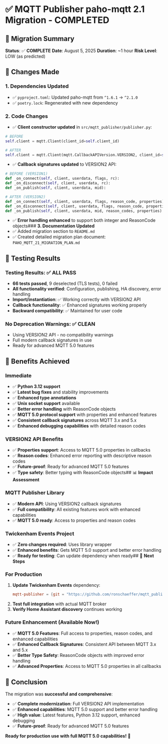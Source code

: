 # ✅ MQTT Publisher paho-mqtt 2.1 Migration - COMPLETED

## 🎯 **Migration Summary**

**Status**: ✅ **COMPLETE**
**Date**: August 5, 2025
**Duration**: ~1 hour
**Risk Level**: LOW (as predicted)

## 🔄 **Changes Made**

### **1. Dependencies Updated**
- ✅ `pyproject.toml`: Updated paho-mqtt from `^1.6.1` → `^2.1.0`
- ✅ `poetry.lock`: Regenerated with new dependency

### **2. Code Changes**
- ✅ **Client constructor updated** in `src/mqtt_publisher/publisher.py`:
```python
# BEFORE
self.client = mqtt.Client(client_id=self.client_id)

# AFTER
self.client = mqtt.Client(mqtt.CallbackAPIVersion.VERSION2, client_id=self.client_id)
```

- ✅ **Callback signatures updated** to VERSION2 API:
```python
# BEFORE (VERSION1)
def _on_connect(self, client, userdata, flags, rc):
def _on_disconnect(self, client, userdata, rc):
def _on_publish(self, client, userdata, mid):

# AFTER (VERSION2)
def _on_connect(self, client, userdata, flags, reason_code, properties):
def _on_disconnect(self, client, userdata, flags, reason_code, properties):
def _on_publish(self, client, userdata, mid, reason_codes, properties):
```

- ✅ **Error handling enhanced** to support both integer and ReasonCode objects### **3. Documentation Updated**
- ✅ Added migration section to `README.md`
- ✅ Created detailed migration plan document: `PAHO_MQTT_21_MIGRATION_PLAN.md`

## 🧪 **Testing Results**

### **Testing Results**: ✅ **ALL PASS**
- **66 tests passed**, 9 deselected (TLS tests), 0 failed
- **All functionality verified**: Configuration, publishing, HA discovery, error handling
- **Import/instantiation**: ✅ Working correctly with VERSION2 API
- **Callback functionality**: ✅ Enhanced signatures working properly
- **Backward compatibility**: ✅ Maintained for user code

### **No Deprecation Warnings**: ✅ **CLEAN**
- Using VERSION2 API - no compatibility warnings
- Full modern callback signatures in use
- Ready for advanced MQTT 5.0 features

## 🎯 **Benefits Achieved**

### **Immediate**
- ✅ **Python 3.12 support**
- ✅ **Latest bug fixes** and stability improvements
- ✅ **Enhanced type annotations**
- ✅ **Unix socket support** available
- ✅ **Better error handling** with ReasonCode objects
- ✅ **MQTT 5.0 protocol support** with properties and enhanced features
- ✅ **Consistent callback signatures** across MQTT 3.x and 5.x
- ✅ **Enhanced debugging capabilities** with detailed reason codes

### **VERSION2 API Benefits**
- ✅ **Properties support**: Access to MQTT 5.0 properties in callbacks
- ✅ **Reason codes**: Enhanced error reporting with descriptive reason codes
- ✅ **Future-proof**: Ready for advanced MQTT 5.0 features
- ✅ **Type safety**: Better typing with ReasonCode objects## 📊 **Impact Assessment**

### **MQTT Publisher Library**
- ✅ **Modern API**: Using VERSION2 callback signatures
- ✅ **Full compatibility**: All existing features work with enhanced capabilities
- ✅ **MQTT 5.0 ready**: Access to properties and reason codes

### **Twickenham Events Project**
- ✅ **Zero changes required**: Uses library wrapper
- ✅ **Enhanced benefits**: Gets MQTT 5.0 support and better error handling
- ✅ **Ready for testing**: Can update dependency when ready## 🚀 **Next Steps**

### **For Production**
1. **Update Twickenham Events** dependency:
   ```toml
   mqtt-publisher = {git = "https://github.com/ronschaeffer/mqtt_publisher.git"}
   ```
2. **Test full integration** with actual MQTT broker
3. **Verify Home Assistant discovery** continues working

### **Future Enhancement (Available Now!)**
- ✅ **MQTT 5.0 Features**: Full access to properties, reason codes, and enhanced capabilities
- ✅ **Enhanced Callback Signatures**: Consistent API between MQTT 3.x and 5.x
- ✅ **Better Type Safety**: ReasonCode objects with improved error handling
- ✅ **Advanced Properties**: Access to MQTT 5.0 properties in all callbacks

## 🎉 **Conclusion**

The migration was **successful and comprehensive**:
- ✅ **Complete modernization**: Full VERSION2 API implementation
- ✅ **Enhanced capabilities**: MQTT 5.0 support and better error handling
- ✅ **High value**: Latest features, Python 3.12 support, enhanced debugging
- ✅ **Future-proof**: Ready for advanced MQTT 5.0 features

**Ready for production use with full MQTT 5.0 capabilities!** 🚀
